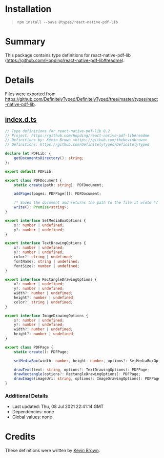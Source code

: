 # Installation
> `npm install --save @types/react-native-pdf-lib`

# Summary
This package contains type definitions for react-native-pdf-lib (https://github.com/Hopding/react-native-pdf-lib#readme).

# Details
Files were exported from https://github.com/DefinitelyTyped/DefinitelyTyped/tree/master/types/react-native-pdf-lib.
## [index.d.ts](https://github.com/DefinitelyTyped/DefinitelyTyped/tree/master/types/react-native-pdf-lib/index.d.ts)
````ts
// Type definitions for react-native-pdf-lib 0.2
// Project: https://github.com/Hopding/react-native-pdf-lib#readme
// Definitions by: Kevin Brown <https://github.com/thekevinbrown>
// Definitions: https://github.com/DefinitelyTyped/DefinitelyTyped

declare let PDFLib: {
    getDocumentsDirectory(): string;
};

export default PDFLib;

export class PDFDocument {
    static create(path: string): PDFDocument;

    addPages(pages: PDFPage[]): PDFDocument;

    /* Saves the document and returns the path to the file it wrote */
    write(): Promise<string>;
}

export interface SetMediaBoxOptions {
    x?: number | undefined;
    y?: number | undefined;
}

export interface TextDrawingOptions {
    x?: number | undefined;
    y?: number | undefined;
    color?: string | undefined;
    fontName?: string | undefined;
    fontSize?: number | undefined;
}

export interface RectangleDrawingOptions {
    x?: number | undefined;
    y?: number | undefined;
    width?: number | undefined;
    height?: number | undefined;
    color?: string | undefined;
}

export interface ImageDrawingOptions {
    x?: number | undefined;
    y?: number | undefined;
    width?: number | undefined;
    height?: number | undefined;
}

export class PDFPage {
    static create(): PDFPage;

    setMediaBox(width: number, height: number, options?: SetMediaBoxOptions): PDFPage;

    drawText(text: string, options?: TextDrawingOptions): PDFPage;
    drawRectangle(options?: RectangleDrawingOptions): PDFPage;
    drawImage(imageUri: string, options?: ImageDrawingOptions): PDFPage;
}

````

### Additional Details
 * Last updated: Thu, 08 Jul 2021 22:41:14 GMT
 * Dependencies: none
 * Global values: none

# Credits
These definitions were written by [Kevin Brown](https://github.com/thekevinbrown).
